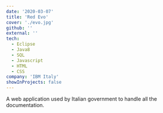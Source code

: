 ```yaml
---
date: '2020-03-07'
title: 'Red Evo'
cover: './evo.jpg'
github: ''
external: ''
tech:
  - Eclipse
  - Java8
  - SQL
  - Javascript
  - HTML
  - CSS
company: 'IBM Italy'
showInProjects: false
---
```


A web application used by Italian government to handle all the documentation.
